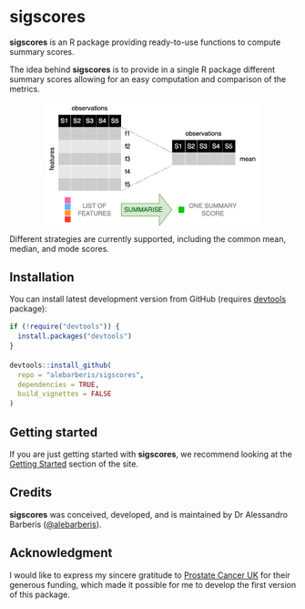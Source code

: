 
<!-- README.md is generated from README.Rmd. Please edit the README.Rmd file -->
<!-- # ```{r, include = FALSE} -->
<!-- # knitr::opts_chunk$set( -->
<!-- #   collapse = TRUE, -->
<!-- #   comment = "#>", -->
<!-- #   # fig.path = "man/figures/README-", -->
<!-- #   fig.path = "articles/figures/", -->
<!-- #   # fig.path = "vignettes/figures/", -->
<!-- #   # fig.path = "man/figures/", -->
<!-- #   out.width = "100%" -->
<!-- # ) -->
<!-- # ``` -->

# sigscores

**sigscores** is an R package providing ready-to-use functions to
compute summary scores.

The idea behind **sigscores** is to provide in a single R package
different summary scores allowing for an easy computation and comparison
of the metrics.

<img src="man/figures/sigscores.png" width="75%" style="display: block; margin: auto;" />

Different strategies are currently supported, including the common mean,
median, and mode scores.

<!-- badges: start -->
<!-- badges: end -->

## Installation

You can install latest development version from GitHub (requires
[devtools](https://github.com/hadley/devtools) package):

``` r
if (!require("devtools")) {
  install.packages("devtools")
}

devtools::install_github(
  repo = "alebarberis/sigscores", 
  dependencies = TRUE, 
  build_vignettes = FALSE
)
```

## Getting started

If you are just getting started with **sigscores**, we recommend looking
at the [Getting Started](articles/sigscores.html) section of the site.

## Credits

**sigscores** was conceived, developed, and is maintained by Dr
Alessandro Barberis ([@alebarberis](https://github.com/alebarberis)).

## Acknowledgment

I would like to express my sincere gratitude to [Prostate Cancer
UK](https://prostatecanceruk.org/) for their generous funding, which
made it possible for me to develop the first version of this package.

